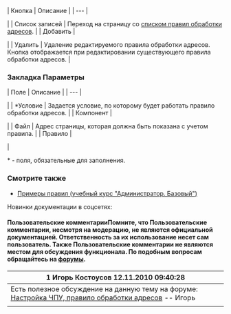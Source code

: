 | Кнопка | Описание |
| --- |

|
| Список записей | Переход на страницу со [списком правил обработки адресов](/user_help/settings/settings/urlrewrite/urlrewrite_list.php). |
| Добавить |

|
| Удалить | Удаление редактируемого правила обработки адресов.  Кнопка отображается при редактировании существующего правила обработки адресов. |

### Закладка Параметры

| Поле | Описание |
| --- |

|
| \*Условие | Задается условие, по которому будет работать правило обработки адресов. |
| Компонент |

|
| Файл | Адрес страницы, которая должна быть показана с учетом правила. |
| Правило |

|

\* - поля, обязательные для заполнения.

### Смотрите также

* [Примеры правил (учебный курс "Администратор. Базовый")](https://dev.1c-bitrix.ru/learning/course/index.php?COURSE_ID=35&LESSON_ID=4901)

Новинки документации в соцсетях:

#### Пользовательские комментарииПомните, что Пользовательские комментарии, несмотря на модерацию, не являются официальной документацией. Ответственность за их использование несет сам пользователь. Также Пользовательские комментарии не являются местом для обсуждения функционала. По подобным вопросам обращайтесь на [форумы](http://dev.1c-bitrix.ru/community/forums/group1/).

| 1  **Игорь Костоусов** 12.11.2010 09:40:28 |
| --- |
| Есть полезное обсуждение на данную тему на форуме: [Настройка ЧПУ, правило обработки адресов](http://dev.1c-bitrix.ru/community/forums/messages/forum6/topic29881/message164801/?sphrase_id=308551#message164801)  -- Игорь |
|  |